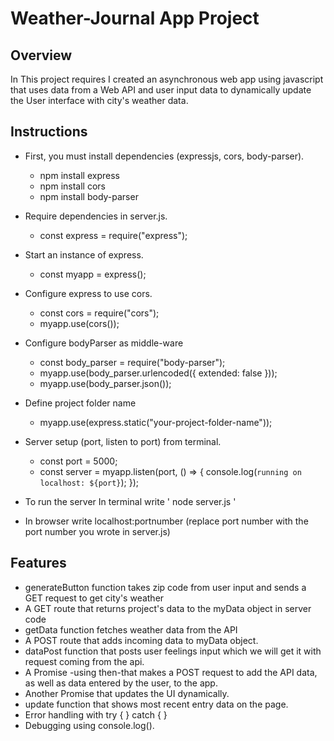 # Weather-Journal App Project

## Overview
In This project requires I created an asynchronous web app using javascript that uses data from a Web API and user input data to dynamically update the User interface with city's weather data.

## Instructions
- First, you must install dependencies (expressjs, cors, body-parser).
    * npm install express
    * npm install cors
    * npm install  body-parser

- Require dependencies in server.js.
  * const express = require("express");

- Start an instance of express.
  * const myapp = express();

- Configure express to use cors.
  * const cors = require("cors");
  * myapp.use(cors());

- Configure bodyParser as middle-ware
  * const body_parser = require("body-parser");
  * myapp.use(body_parser.urlencoded({ extended: false }));
  * myapp.use(body_parser.json());

- Define project folder name
  * myapp.use(express.static("your-project-folder-name"));

- Server setup (port, listen to port) from terminal.
  * const port = 5000;
  * const server = myapp.listen(port, () => {
  console.log(`running on localhost: ${port}`);
});
- To run the server In terminal write ' node server.js '
- In browser write localhost:portnumber (replace port number with the port number you wrote in server.js)

## Features
* generateButton function takes zip code from user input and sends a GET request to get city's weather
* A GET route that returns project's data to the myData object in server code
* getData function fetches weather data from the API
* A POST route that adds incoming data to myData object.
* dataPost function that posts user feelings input which we will get it with request coming from the api.
* A Promise -using then-that makes a POST request to add the API data, as well as data entered by the user, to the app.
* Another Promise that updates the UI dynamically.
* update function that shows most recent entry data on the page.
* Error handling with try { } catch { }
* Debugging using console.log().